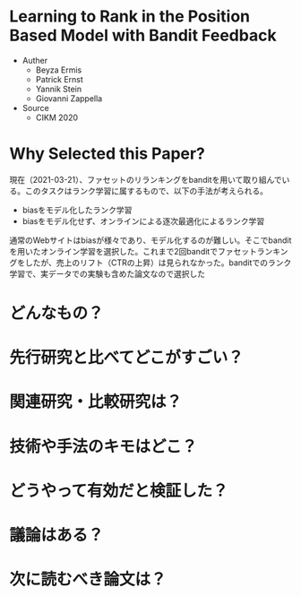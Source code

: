 # Learning to Rank in the Position Based Model with Bandit Feedback

- Auther
  - Beyza Ermis
  - Patrick Ernst
  - Yannik Stein
  - Giovanni Zappella
- Source
  - CIKM 2020

# Why Selected this Paper?

現在（2021-03-21）、ファセットのリランキングをbanditを用いて取り組んでいる。このタスクはランク学習に属するもので、以下の手法が考えられる。

- biasをモデル化したランク学習
- biasをモデル化せず、オンラインによる逐次最適化によるランク学習

通常のWebサイトはbiasが様々であり、モデル化するのが難しい。そこでbanditを用いたオンライン学習を選択した。これまで2回banditでファセットランキングをしたが、売上のリフト（CTRの上昇）は見られなかった。banditでのランク学習で、実データでの実験も含めた論文なので選択した

# どんなもの？



# 先行研究と比べてどこがすごい？

# 関連研究・比較研究は？

# 技術や手法のキモはどこ？
# どうやって有効だと検証した？
# 議論はある？
# 次に読むべき論文は？
